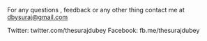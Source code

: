 For any questions , feedback or any other thing contact me at dbysuraj@gmail.com

Twitter: twitter.com/thesurajdubey
Facebook: fb.me/thesurajdubey